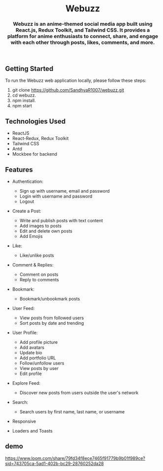 # <h1 align="center"> Webuzz </h1>

<h3 align="center">Webuzz is an anime-themed social media app built using React.js, Redux Toolkit, and Tailwind CSS. It provides a platform for anime enthusiasts to connect, share, and engage with each other through posts, likes, comments, and more.</h3>
<br/>

## Getting Started

To run the Webuzz web application locally, please follow these steps:

1. git clone https://github.com/SandhyaR1007/webuzz.git
2. cd webuzz.
3. npm install.
4. npm start

## Technologies Used

- ReactJS
- React-Redux, Redux Toolkit
- Tailwind CSS
- Antd
- Mockbee for backend

## Features

- Authentication:

  - Sign up with username, email and password
  - Login with username and password
  - Logout

- Create a Post:

  - Write and publish posts with text content
  - Add images to posts
  - Edit and delete own posts
  - Add Emojis

- Like:

  - Like/unlike posts

- Comment & Replies:

  - Comment on posts
  - Reply to comments

- Bookmark:

  - Bookmark/unbookmark posts

- User Feed:

  - View posts from followed users
  - Sort posts by date and trending

- User Profile:

  - Add profile picture
  - Add avatars
  - Update bio
  - Add portfolio URL
  - Follow/unfollow users
  - View posts by user
  - Edit profile

- Explore Feed:
  - Discover new posts from users outside the user's network
- Search:

  - Search users by first name, last name, or username

- Responsive

- Loaders and Toasts
  
## demo
https://www.loom.com/share/79fd34f8ece7465f91779b9b01f989ce?sid=743705ca-5ad1-402b-bc29-28760252da28
